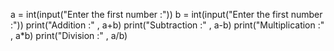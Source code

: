a = int(input("Enter the first number :"))
b = int(input("Enter the first number :"))
print("Addition :" , a+b)
print("Subtraction :" , a-b)
print("Multiplication :" , a*b)
print("Division :" , a/b)
